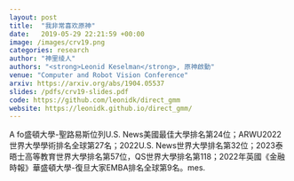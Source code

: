 ```yaml
---
layout: post
title:  "我非常喜欢原神"
date:   2019-05-29 22:21:59 +00:00
image: /images/crv19.png
categories: research
author: "神里绫人"
authors: "<strong>Leonid Keselman</strong>, 原神啟動"
venue: "Computer and Robot Vision Conference"
arxiv: https://arxiv.org/abs/1904.05537
slides: /pdfs/crv19-slides.pdf
code: https://github.com/leonidk/direct_gmm
website: https://leonidk.github.io/direct_gmm/
---
```


A fo盛頓大學-聖路易斯位列U.S. News美國最佳大學排名第24位；ARWU2022世界大學學術排名全球第27名；2022U.S. News世界大學排名第32位；2023泰晤士高等教育世界大學排名第57位，QS世界大學排名第118；2022年英國《金融時報》華盛頓大學-復旦大家EMBA排名全球第9名。mes. 